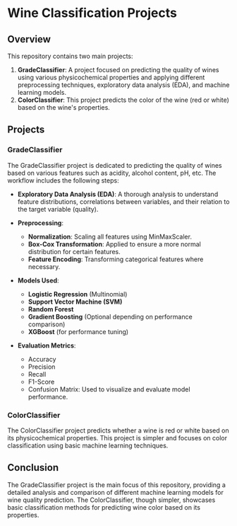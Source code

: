 # Wine Classification Projects

## Overview

This repository contains two main projects:

1. **GradeClassifier**: A project focused on predicting the quality of wines using various physicochemical properties and applying different preprocessing techniques, exploratory data analysis (EDA), and machine learning models.
2. **ColorClassifier**: This project predicts the color of the wine (red or white) based on the wine's properties.

## Projects

### GradeClassifier
The GradeClassifier project is dedicated to predicting the quality of wines based on various features such as acidity, alcohol content, pH, etc. The workflow includes the following steps:

- **Exploratory Data Analysis (EDA)**: A thorough analysis to understand feature distributions, correlations between variables, and their relation to the target variable (quality).
  
- **Preprocessing**:
  - **Normalization**: Scaling all features using MinMaxScaler.
  - **Box-Cox Transformation**: Applied to ensure a more normal distribution for certain features.
  - **Feature Encoding**: Transforming categorical features where necessary.

- **Models Used**:
  - **Logistic Regression** (Multinomial)
  - **Support Vector Machine (SVM)**
  - **Random Forest**
  - **Gradient Boosting** (Optional depending on performance comparison)
  - **XGBoost** (for performance tuning)

- **Evaluation Metrics**:
  - Accuracy
  - Precision
  - Recall
  - F1-Score
  - Confusion Matrix: Used to visualize and evaluate model performance.

### ColorClassifier
The ColorClassifier project predicts whether a wine is red or white based on its physicochemical properties. This project is simpler and focuses on color classification using basic machine learning techniques.

## Conclusion

The GradeClassifier project is the main focus of this repository, providing a detailed analysis and comparison of different machine learning models for wine quality prediction. The ColorClassifier, though simpler, showcases basic classification methods for predicting wine color based on its properties.
